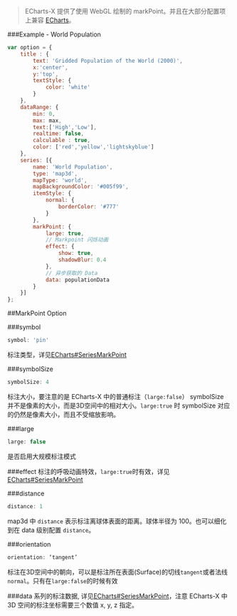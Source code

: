 >ECharts-X 提供了使用 WebGL 绘制的 markPoint。并且在大部分配置项上兼容 [ECharts](http://echarts.baidu.com/doc/doc.html#SeriesMarkPoint)。

###Example - World Population
```javascript
var option = {
    title : {
        text: 'Gridded Population of the World (2000)',
        x:'center',
        y:'top',
        textStyle: {
            color: 'white'
        }
    },
    dataRange: {
        min: 0,
        max: max,
        text:['High','Low'],
        realtime: false,
        calculable : true,
        color: ['red','yellow','lightskyblue']
    },
    series: [{
        name: 'World Population',
        type: 'map3d',
        mapType: 'world',
        mapBackgroundColor: '#005f99',
        itemStyle: {
            normal: {
                borderColor: '#777'
            }
        },
        markPoint: {
            large: true,
            // Markpoint 闪烁动画
            effect: {
                show: true,
                shadowBlur: 0.4
            },
            // 异步获取的 Data
            data: populationData
        }
    }]
};
```

##MarkPoint Option

###symbol
```javascript
symbol: 'pin'
```
标注类型，详见<a href="http://echarts.baidu.com/doc/doc.html#SeriesMarkPoint">ECharts#SeriesMarkPoint</a>

###symbolSize
```javascript
symbolSize: 4
```
标注大小，要注意的是 ECharts-X 中的普通标注（`large:false`） symbolSize 并不是像素的大小，而是3D空间中的相对大小。`large:true` 时 symbolSize 对应的仍然是像素大小，而且不受缩放影响。

###large
```javascript
large: false
```
是否启用大规模标注模式

###effect
标注的呼吸动画特效，`large:true`时有效，详见<a href="http://echarts.baidu.com/doc/doc.html#SeriesMarkPoint">ECharts#SeriesMarkPoint</a>

###distance
```javascript
distance: 1
```
map3d 中 `distance` 表示标注离球体表面的距离。球体半径为 100。也可以细化到在 data 级别配置 `distance`。

###orientation
```javascript
orientation: ‘tangent’
```
标注在3D空间中的朝向，可以是标注所在表面(Surface)的切线`tangent`或者法线`normal`。只有在`large:false`的时候有效

###data
系列的标注数据, 详见<a href="http://echarts.baidu.com/doc/doc.html#SeriesMarkPoint">ECharts#SeriesMarkPoint</a>，注意 ECharts-X 中 3D 空间的标注坐标需要三个数值 x, y, z 指定。
